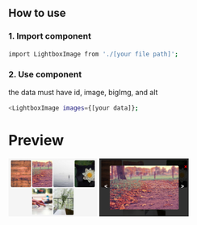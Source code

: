 ## How to use
### 1. Import component

```bash
import LightboxImage from './[your file path]';
```
### 2. Use component
the data must have id, image, bigImg, and alt

```bash
<LightboxImage images={[your data]};
```
# Preview
<img src="img/preview.PNG" width='35%'> <img src="img/preview-lightbox.PNG" width='35%'>
